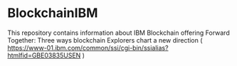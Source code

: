 # BlockchainIBM
This repository contains information about IBM Blockchain offering
Forward Together: Three ways blockchain Explorers chart a new direction ( https://www-01.ibm.com/common/ssi/cgi-bin/ssialias?htmlfid=GBE03835USEN )
